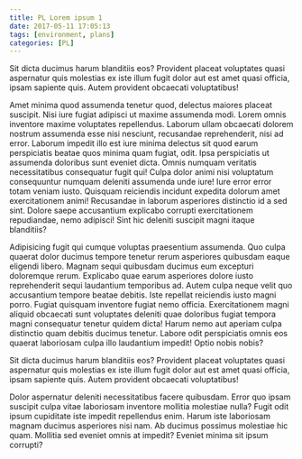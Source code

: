```yaml
---
title: PL Lorem ipsum 1
date: 2017-05-11 17:05:13
tags: [environment, plans]
categories: [PL]
---
```


Sit dicta ducimus harum blanditiis eos? Provident placeat voluptates quasi aspernatur quis molestias ex iste illum fugit dolor aut est amet quasi officia, ipsam sapiente quis. Autem provident obcaecati voluptatibus!

<!-- more -->

Amet minima quod assumenda tenetur quod, delectus maiores placeat suscipit. Nisi iure fugiat adipisci ut maxime assumenda modi. Lorem omnis inventore maxime voluptates repellendus. Laborum ullam obcaecati dolorem nostrum assumenda esse nisi nesciunt, recusandae reprehenderit, nisi ad error. Laborum impedit illo est iure minima delectus sit quod earum perspiciatis beatae quos minima quam fugiat, odit. Ipsa perspiciatis ut assumenda doloribus sunt eveniet dicta. Omnis numquam veritatis necessitatibus consequatur fugit qui! Culpa dolor animi nisi voluptatum consequuntur numquam deleniti assumenda unde iure! Iure error error totam veniam iusto. Quisquam reiciendis incidunt expedita dolorum amet exercitationem animi! Recusandae in laborum asperiores distinctio id a sed sint. Dolore saepe accusantium explicabo corrupti exercitationem repudiandae, nemo adipisci! Sint hic deleniti suscipit magni itaque blanditiis?

Adipisicing fugit qui cumque voluptas praesentium assumenda. Quo culpa quaerat dolor ducimus tempore tenetur rerum asperiores quibusdam eaque eligendi libero. Magnam sequi quibusdam ducimus eum excepturi doloremque rerum. Explicabo quae earum asperiores dolore iusto reprehenderit sequi laudantium temporibus ad. Autem culpa neque velit quo accusantium tempore beatae debitis. Iste repellat reiciendis iusto magni porro. Fugiat quisquam inventore fugiat nemo officia. Exercitationem magni aliquid obcaecati sunt voluptates deleniti quae doloribus fugiat tempora magni consequatur tenetur quidem dicta! Harum nemo aut aperiam culpa distinctio quam debitis ducimus tenetur. Labore odit perspiciatis omnis eos quaerat laboriosam culpa illo laudantium impedit! Optio nobis nobis?

Sit dicta ducimus harum blanditiis eos? Provident placeat voluptates quasi aspernatur quis molestias ex iste illum fugit dolor aut est amet quasi officia, ipsam sapiente quis. Autem provident obcaecati voluptatibus!

Dolor aspernatur deleniti necessitatibus facere quibusdam. Error quo ipsam suscipit culpa vitae laboriosam inventore mollitia molestiae nulla? Fugit odit ipsum cupiditate iste impedit repellendus enim. Harum iste laboriosam magnam ducimus asperiores nisi nam. Ab ducimus possimus molestiae hic quam. Mollitia sed eveniet omnis at impedit? Eveniet minima sit ipsum corrupti?
